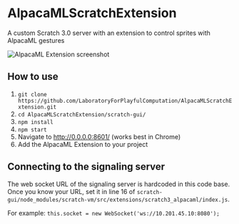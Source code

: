 # AlpacaMLScratchExtension
A custom Scratch 3.0 server with an extension to control sprites with AlpacaML gestures

![AlpacaML Extension screenshot](https://i.ibb.co/P10xpZk/Screen-Shot-2019-10-30-at-3-46-08-PM.png)

## How to use
1. `git clone https://github.com/LaboratoryForPlayfulComputation/AlpacaMLScratchExtension.git`
2. `cd AlpacaMLScratchExtension/scratch-gui/`
3. `npm install`
4. `npm start`
5. Navigate to http://0.0.0.0:8601/ (works best in Chrome)
6. Add the AlpacaML Extension to your project

## Connecting to the signaling server
The web socket URL of the signaling server is hardcoded in this code base. Once you know your URL, set it in line 16 of `scratch-gui/node_modules/scratch-vm/src/extensions/scratch3_alpacaml/index.js`.

For example:
`this.socket = new WebSocket('ws://10.201.45.10:8080');`


